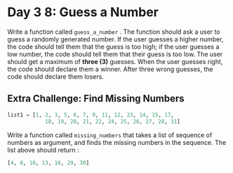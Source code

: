# Day 3 8: Guess a Number  

Write a function called `guess_a_number` . The function should ask a user to guess a randomly generated number. If the user guesses a higher number, the code should tell them that the guess is too high; if the user guesses a low number, the code should tell them that their guess is too low. The user should get a maximum of **three (3)** guesses. When the user guesses right, the code should declare them a winner. After three wrong guesses, the code should declare them losers.

## Extra Challenge: Find Missing Numbers  

```python
list1 = [1, 2, 3, 5, 6, 7, 9, 11, 12, 23, 14, 15, 17,  
            18, 19, 20, 21, 22, 24, 25, 26, 27, 28, 31]  
```

Write a function called `missing_numbers` that takes a list of sequence of numbers as argument, and finds the missing numbers in the sequence.  The list above should return :

```python
[4, 8, 10, 13, 16, 29, 30]
```
